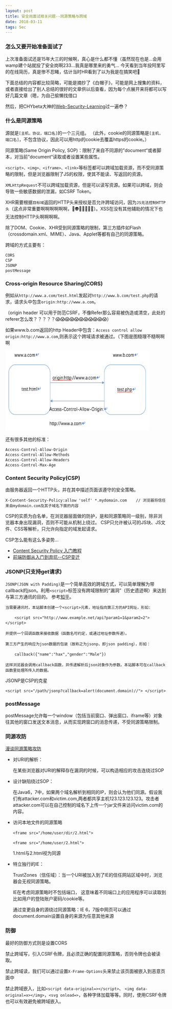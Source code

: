 ```yaml
---
layout: post
title: 安全岗面试相关问题--同源策略与跨域
date: 2018-03-11
tags: Sec 
---
```


### 怎么又要开始准备面试了
上次准备面试还是15年大三的时候啊，真心是什么都不懂（虽然现在也是...会用wamp建个站就投了安全岗啊233...我真是哪里来的勇气...
今天看到当年投阿里写的在线简历，真是惨不忍睹，估计当时HR看到了以为我是在搞笑吧🤣

下面总结的内容都比较简略，可能是摘抄了《白帽子》，可能是网上搜集的资料，或者直接给出了别人总结的很好的文章供以后查看，因为每个点展开来将都可以写好几篇文章（嗯，为自己偷懒找借口

然后，把CHYbeta大神的[Web-Security-Learning](https://github.com/CHYbeta/Web-Security-Learning)过一遍😳？

### 什么是同源策略

源就是`[主机，协议，端口名]`的一个三元组。
（此外，cookie的同源策略是`[主机，端口名]`，不包含协议，因此可以用http的cookie去覆盖https的cookie。）

同源策略(Same Origin Policy, SOP)：限制了来自不同源的”document“或者脚本，对当前”document“读取或者设置某些属性。

`<script>、<img>、<iframe>、<link>`等标签都可以跨域加载资源，而不受同源策略的限制，但是浏览器限制了JS的权限，使其不能读、写返回的资源。

`XMLHttpRequest`不可以跨域加载资源，但是可以读写资源。如果可以跨域，则会导致一些敏感数据的泄漏，如CSRF Token。

XHR需要根据`目标域`返回的HTTP头来授权是否允许跨域访问，因为`JS无法控制HTTP头`（这点非常重要啊啊啊啊啊啊，👻👽💀🤖👏👏👏）。XSS在没有其他辅助的情况下也无法控制HTTP头啊啊啊啊。

除了DOM、Cookie、XHR受到同源策略的限制，第三方插件如Flash（crossdomain.xml、MIME）、Java、Applet等都有自己的同源策略。

跨域的方式主要有：

    CORS
    CSP
    JSONP
    postMessage
    

### Cross-origin Resource Sharing(CORS)

例如从`http://www.a.com/test.html`发起对`http://www.b.com/test.php`的请求，请求头中包含`origin:http://www.a.com`。

（origin header 可以用于防范CSRF，不像Refer那么容易被伪造或清空，此处的referer怎么改？？？？？😱😱😱😱😱😱😱😱😱😱😱）

如果www.b.com返回的http Header中包含：`Access control allow origin:http://www.a.com`,则表示这个跨域请求被通过。（下图是图糙理不糙啊啊啊

<img src="/images/posts/2018/03/SOP/ACAO.png" height="250" width="450">  

还有很多其他的标准：

    Access-Control-Allow-Origin
    Access-Control-Allow-Methods
    Access-Control-Allow-Headers
    Access-Control-Max-Age

### Content Security Policy(CSP)

由服务器返回一个HTTP头，并在其中描述页面该遵守的安全策略。

    X-Content-Security-Policy:allow 'self' *.mydomain.com    // 浏览器将信任来自mydomain.com及其子域名下面的内容

CSP的实质为白名单，在浏览器层面做的防护，是和同源策略同一级别，除非浏览器本身出现漏洞，否则不可能从机制上绕过。
CSP只允许被认可的JS块、JS文件、CSS等解析，只允许向指定的域发起请求。


CSP怎么能有这么多姿势...

+ [Content Security Policy 入门教程](https://jaq.alibaba.com/community/art/show?spm=a313e.7916646.24000001.49.ZP8rXN&articleid=518)
+ [前端防御从入门到弃坑--CSP变迁](https://paper.seebug.org/423/)



### JSONP(只支持get请求)

`JSONP(JSON with Padding)`是一个简单高效的跨域方式，可以简单理解为带callback的json。利用`<script>`标签没有跨域限制的“漏洞”（历史遗迹啊）来达到与第三方通讯的目的。
参考[知乎](https://www.zhihu.com/question/19966531/answer/13502030)。

    当需要通讯时，本站脚本创建一个<script>元素，地址指向第三方的API网址，形如:

        <script src="http://www.example.net/api?param1=1&param2=2"></script>
    
    并提供一个回调函数来接收数据（函数名可约定，或通过地址参数传递）。     

    第三方产生的响应为json数据的包装（故称之为jsonp，即json padding），形如：     
    
        callback({"name":"hax","gender":"Male"})     
    
    这样浏览器会调用callback函数，并传递解析后json对象作为参数。本站脚本可在callback函数里处理所传入的数据。

JSONP是CSP的克星

    <script src="/path/jsonp?callback=alert(document.domain)//"> </script>




### postMessage

postMessage允许每一个window（包括当前窗口、弹出窗口、iframe等）对象往其他的窗口发送文本消息，从而实现跨窗口的消息传递，不受同源策略限制。

### 同源攻防

[漫谈同源策略攻防](https://www.anquanke.com/post/id/86078)

+ 对URI的解析：

    在某些浏览器对URI的解释存在漏洞的时候，可以构造相应的攻击连绕过SOP

+ 设计缺陷绕过SOP：

    在Java6，7中，如果两个域名解析到相同的IP，则会认为他们同源。假设我们有attacker.com和victim.com,两者都共享主机123.123.123.123。攻击者attacker.com可以在自己控制的域名下上传一个jar文件来访问victim.com的内容。

+ 访问本地文件的同源策略

    `<frame src="/home/user/dir/2.html">`

    `<frame src="/home/user/2.html">`

    1.html与2.html视为同源

+ 特立独行的IE：

    TrustZones（信任域）：当一个URI被加入到了IE的信任网站区域中时，浏览器会无视同源策略。

    IE在考虑同源策略时不包括端口， 这意味着不同端口上的应用程序可以读取到比如用户的登陆账户密码/cookie等。

    通过变更自身的源绕过同源策略：IE 6，7版中网页可以通过document.domain设置自身的来源为任意其他来源

### 防御
最好的防御方式则是设置CORS

禁止跨域写，引入CSRF令牌，且必须正确的配置同源策略，否则令牌也会被读取。

禁止跨域读，我们可以通过设置`X-Frame-Options`头来禁止该页面被嵌入到恶意页面中

禁止跨域嵌入，比如`<script data-original=></script>`、 `<img data-original=x></img>`，`<svg onload=>`，各种字体加载等等。同时，使用CSRF令牌也可以有效避免被跨域嵌入。








